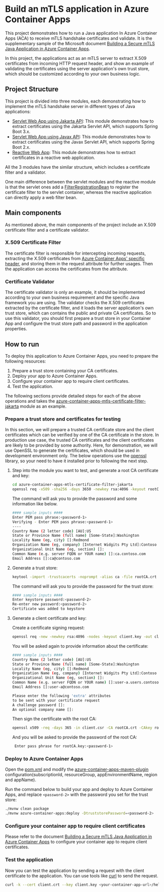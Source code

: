 # Build an mTLS application in Azure Container Apps

This project demonstrates how to run a Java application In Azure Container Apps (ACA) to receive mTLS handshake certificates and validate. It is the supplementary sample of the Microsoft document [Building a Secure mTLS Java Application in Azure Container Apps]().

In this project, the applications act as an mTLS server to extract X.509 certificates from incoming HTTP request header, and show an example of validating the certificates using the server application's own trust store, which should be customized according to your own business logic.

## Project Structure

This project is divided into three modules, each demonstrating how to implement the mTLS handshake server in different types of Java applications:

- [Servlet Web App using Jakarta API](azure-container-apps-mtls-certificate-filter-jakarta): This module demonstrates how to extract certificates using the Jakarta Servlet API, which supports Spring Boot 3.x.
- [Servlet Web App using Javax API](azure-container-apps-mtls-certificate-filter-javax): This module demonstrates how to extract certificates using the Javax Servlet API, which supports Spring Boot 2.x.
- [Reactive Web App](azure-container-apps-mtls-certificate-filter-reactive): This module demonstrates how to extract certificates in a reactive web application.

All the 3 modules have the similar structure, which includes a certificate filter and a validator.

One main difference between the servlet modules and the reactive module is that the servlet ones add a [FilterRegistrationBean](azure-container-apps-mtls-certificate-filter-jakarta/src/main/java/com/microsoft/sample/security/servlet/FilterRegistrationBeanConfig.java) to register the certificate filter to the servlet container, whereas the reactive application can directly apply a web filter bean.

## Main components

As mentioned above, the main components of the project include an X.509 certificate filter and a certificate validator.

### X.509 Certificate Filter

The certificate filter is responsible for intercepting incoming requests, extracting the X.509 certificates from [Azure Container Apps' specific header](https://learn.microsoft.com/azure/container-apps/ingress-overview#http-headers), and storing them in the request attribute for further usages. Then the application can access the certificates from the attribute.

### Certificate Validator

The certificate validator is only an example, it should be implemented according to your own business requirement and the specific Java framework you are using. The validator checks the X.509 certificates extracted by the certificate filter, and it loads the server application's own trust store, which can contains the public and private CA certificates. So to use this validator, you should first prepare a trust store in your Container App and configure the trust store path and password in the application properties.

## How to run

To deploy this application to Azure Container Apps, you need to prepare the following resources:

1. Prepare a trust store containing your CA certificates.
2. Deploy your app to Azure Container Apps.
3. Configure your container app to require client certificates.
4. Test the application.

The following sections provide detailed steps for each of the above operations and takes the [azure-container-apps-mtls-certificate-filter-jakarta](azure-container-apps-mtls-certificate-filter-jakarta) module as an example.

### Prepare a trust store and certificates for testing

In this section, we will prepare a trusted CA certificate store and the client certificates which can be verified by one of the CA certificate in the store. In production use case, the trusted CA certificates and the client certificates are likely to be provided by some authority. Here, for demonstration, we will use OpenSSL to generate the certificates, which should be used in development environment only. The below operations use the [openssl](https://wiki.openssl.org/index.php/Binaries) library, so your need to have it installed prior to following the next step.

1. Step into the module you want to test, and generate a root CA certificate and key:

    ```bash
    cd azure-container-apps-mtls-certificate-filter-jakarta
    openssl req -x509 -sha256 -days 3650 -newkey rsa:4096 -keyout rootCA.key -out rootCA.crt
    ```
   The command will ask you to provide the password and some information like below.

   ```bash
   #### sample inputs ####
   Enter PEM pass phrase:<password-1>
   Verifying - Enter PEM pass phrase:<password-1>
   ----
   Country Name (2 letter code) [AU]:US
   State or Province Name (full name) [Some-State]:Washington
   Locality Name (eg, city) []:Redmond
   Organization Name (eg, company) [Internet Widgits Pty Ltd]:Contoso
   Organizational Unit Name (eg, section) []:
   Common Name (e.g. server FQDN or YOUR name) []:ca.contoso.com
   Email Address []:ca@contoso.com
   ```

2. Generate a trust store:

    ```bash
    keytool -import -trustcacerts -noprompt -alias ca -file rootCA.crt -keystore truststore.jks
    ```
   The command will ask you to provide the password for the trust store:
   ```bash
   #### sample inputs ####
   Enter keystore password:<password-2>
   Re-enter new password:<password-2>
   Certificate was added to keystore
   ```

3. Generate a client certificate and key:

   Create a certificate signing request:
    ```bash
    openssl req -new -newkey rsa:4096 -nodes -keyout client.key -out client.csr
    ```
   You will be asked again to provide information about the certificate:
   ```bash
   #### sample inputs ####
   Country Name (2 letter code) [AU]:US
   State or Province Name (full name) [Some-State]:Washington
   Locality Name (eg, city) []:Redmond
   Organization Name (eg, company) [Internet Widgits Pty Ltd]:Contoso
   Organizational Unit Name (eg, section) []:
   Common Name (e.g. server FQDN or YOUR name) []:user-a.users.contoso.com
   Email Address []:user-a@contoso.com
   
   Please enter the following 'extra' attributes
   to be sent with your certificate request
   A challenge password []:
   An optional company name []:
   ```

   Then sign the certificate with the root CA:
    ```bash
    openssl x509 -req -days 365 -in client.csr -CA rootCA.crt -CAkey rootCA.key -CAcreateserial -out client.crt
    ```
   And you will be asked to provide the password of the root CA:
   ```bash
    Enter pass phrase for rootCA.key:<password-1>
   ```

### Deploy to Azure Container Apps

Open the [pom.xml](azure-container-apps-mtls-certificate-filter-jakarta/pom.xml) and modify the [azure-container-apps-maven-plugin](https://github.com/microsoft/azure-maven-plugins/wiki/Azure-Container-Apps:-Deploy) configuration(subscriptionId, resourceGroup, appEnvironmentName, region and appName).

Run the command below to build your app and deploy to Azure Container Apps, and replace `<password-2>` with the password you set for the trust store:

```bash
./mvnw clean package
./mvnw azure-container-apps:deploy -DtruststorePassword=<password-2>
```

### Configure your container app to require client certificates

Please refer to the document [Building a Secure mTLS Java Application in Azure Container Apps]() to configure your container app to require client certificates.

### Test the application

Now you can test the application by sending a request with the client certificate to the application. You can use tools like [curl](https://curl.se/) to send the request.

 ```bash
 curl -k --cert client.crt --key client.key <your-container-app-url>/hello
 ```
